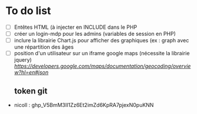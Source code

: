 # To do list


- [ ] Entêtes HTML (à injecter en INCLUDE dans le PHP
- [ ] créer un login-mdp pour les admins (variables de session en PHP)
- [ ] inclure la librairie Chart.js pour afficher des graphiques (ex : graph avec une répartition des âges
- [ ] position d'un utilisateur sur un iframe google maps (nécessite la librairie jquery)
    *https://developers.google.com/maps/documentation/geocoding/overview?hl=en#json*
    ## token git
-   nicoll : 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
